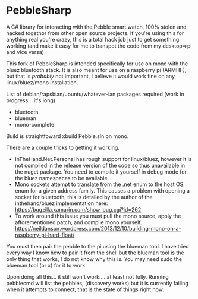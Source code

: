 PebbleSharp
===========

A C# library for interacting with the Pebble smart watch, 100% stolen and hacked togethor from other open source projects.
If you're using this for anything real you're crazy, this is a total hack job just to get something working (and make it easy for me to transpot the code from my desktop=>pi and vice versa)

This fork of PebbleSharp is intended specifically for use on mono with the bluez bluetooth stack.
It is also meant for use on a raspberry pi (ARMHF), but that is *probably* not important, I believe it would work fine on any linux/bluez/mono installation.

List of debian/rapsbian/ubuntu/whatever-ian packages required (work in progress... it's long)
* bluetooth
* blueman
* mono-complete

Build is straightfoward xbuild Pebble.sln on mono.

There are a couple tricks to getting it working.
* InTheHand.Net.Personal has rough support for linux/bluez, however it is not compiled in the release version of the code so thus unavailable in the nuget package.  You need to compile it yourself in debug mode for the bluez namespaces to be available.
* Mono sockets attempt to translate from the .net enum to the host OS enum for a given address family.  This causes a problem with opening a socket for bluetooth, this is detailed by the author of the inthehand/bluez implementation here: https://bugzilla.xamarin.com/show_bug.cgi?id=262
* To work around this issue you must pull the mono source, apply the afforementioned patch, and compile mono yourself. https://neildanson.wordpress.com/2013/12/10/building-mono-on-a-raspberry-pi-hard-float/

You must then pair the pebble to the pi using the blueman tool.  I have tried every way I know how to pair it from the shell but the blueman tool is the only thing that works, I do not know why this is.  You may need sudo the blueman tool (or x) for it to work.

Upon doing all this... it still won't work.... at least not fully.
Running pebblecmd will list the pebbles, (discovery works) but it is currently failing when it attempts to connect, that is the state of things right now.
